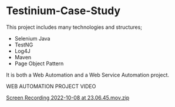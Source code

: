 # Testinium-Case-Study

This project includes many technologies and structures;
* Selenium Java
* TestNG
* Log4J
* Maven
* Page Object Pattern

It is both a Web Automation and a Web Service Automation project.


WEB AUTOMATION PROJECT VIDEO

[Screen Recording 2022-10-08 at 23.06.45.mov.zip](https://github.com/cihan711/Testinium-Case-Study/files/9741687/Screen.Recording.2022-10-08.at.23.06.45.mov.zip)
